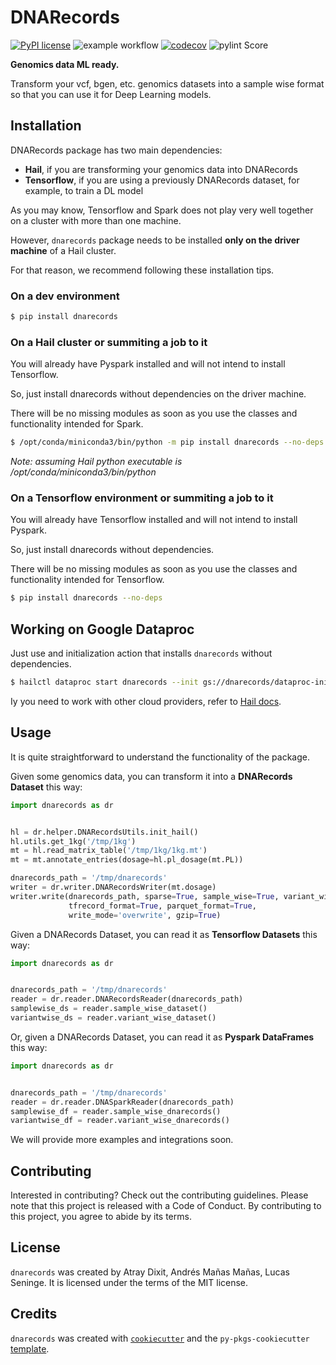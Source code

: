 # DNARecords

[![PyPI license](https://img.shields.io/pypi/l/ansicolortags.svg)](https://pypi.python.org/pypi/ansicolortags/)
![example workflow](https://github.com/amanas/dnarecords/actions/workflows/ci-cd.yml/badge.svg)
[![codecov](https://codecov.io/gh/amanas/dnarecords/branch/main/graph/badge.svg)](https://codecov.io/gh/amanas/dnarecords)
![pylint Score](https://mperlet.github.io/pybadge/badges/9.97.svg)

**Genomics data ML ready.**

Transform your vcf, bgen, etc. genomics datasets into a sample wise format so that you can use it 
for Deep Learning models. 

## Installation

DNARecords package has two main dependencies:

* **Hail**, if you are transforming your genomics data into DNARecords
* **Tensorflow**, if you are using a previously DNARecords dataset, for example, to train a DL model

As you may know, Tensorflow and Spark does not play very well together on a cluster with more than one machine.

However, `dnarecords` package needs to be installed **only on the driver machine** of a Hail cluster.

For that reason, we recommend following these installation tips.

### **On a dev environment**

```bash
$ pip install dnarecords
```

### **On a Hail cluster or summiting a job to it**

You will already have Pyspark installed and will not intend to install Tensorflow. 

So, just install dnarecords without dependencies on the driver machine. 

There will be no missing modules as soon as you use the classes and functionality intended for Spark.

```bash
$ /opt/conda/miniconda3/bin/python -m pip install dnarecords --no-deps
```
*Note: assuming Hail python executable is /opt/conda/miniconda3/bin/python* 

### **On a Tensorflow environment or summiting a job to it**

You will already have Tensorflow installed and will not intend to install Pyspark. 

So, just install dnarecords without dependencies. 

There will be no missing modules as soon as you use the classes and functionality intended for Tensorflow.

```bash
$ pip install dnarecords --no-deps
```


## Working on Google Dataproc

Just use and initialization action that installs `dnarecords` without dependencies.

```bash
$ hailctl dataproc start dnarecords --init gs://dnarecords/dataproc-init.sh
```
Iy you need to work with other cloud providers, refer to [Hail docs](https://hail.is/docs/0.2/getting_started.html).

## Usage

It is quite straightforward to understand the functionality of the package.

Given some genomics data, you can transform it into a **DNARecords Dataset** this way:


```python
import dnarecords as dr


hl = dr.helper.DNARecordsUtils.init_hail()
hl.utils.get_1kg('/tmp/1kg')
mt = hl.read_matrix_table('/tmp/1kg/1kg.mt')
mt = mt.annotate_entries(dosage=hl.pl_dosage(mt.PL))

dnarecords_path = '/tmp/dnarecords'
writer = dr.writer.DNARecordsWriter(mt.dosage)
writer.write(dnarecords_path, sparse=True, sample_wise=True, variant_wise=True,
             tfrecord_format=True, parquet_format=True,
             write_mode='overwrite', gzip=True)
```


Given a DNARecords Dataset, you can read it as **Tensorflow Datasets** this way:

```python
import dnarecords as dr


dnarecords_path = '/tmp/dnarecords'
reader = dr.reader.DNARecordsReader(dnarecords_path)
samplewise_ds = reader.sample_wise_dataset()
variantwise_ds = reader.variant_wise_dataset()
```

Or, given a DNARecords Dataset, you can read it as **Pyspark DataFrames** this way:


```python
import dnarecords as dr


dnarecords_path = '/tmp/dnarecords'
reader = dr.reader.DNASparkReader(dnarecords_path)
samplewise_df = reader.sample_wise_dnarecords()
variantwise_df = reader.variant_wise_dnarecords()
```

We will provide more examples and integrations soon.

## Contributing

Interested in contributing? Check out the contributing guidelines. Please note that this project is released with a Code of Conduct. By contributing to this project, you agree to abide by its terms.

## License

`dnarecords` was created by Atray Dixit, Andrés Mañas Mañas, Lucas Seninge. It is licensed under the terms of the MIT license.

## Credits

`dnarecords` was created with [`cookiecutter`](https://cookiecutter.readthedocs.io/en/latest/) and the `py-pkgs-cookiecutter` [template](https://github.com/py-pkgs/py-pkgs-cookiecutter).
